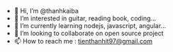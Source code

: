 - 👋 Hi, I’m @thanhkaiba
- 👀 I’m interested in guitar, reading book, coding...
- 🌱 I’m currently learning nodejs, javascript, angular...
- 💞️ I’m looking to collaborate on open source project
- 📫 How to reach me : tienthanhit97@gmail.com

<!---
thanhkaiba/thanhkaiba is a ✨ special ✨ repository because its `README.md` (this file) appears on your GitHub profile.
You can click the Preview link to take a look at your changes.
--->
